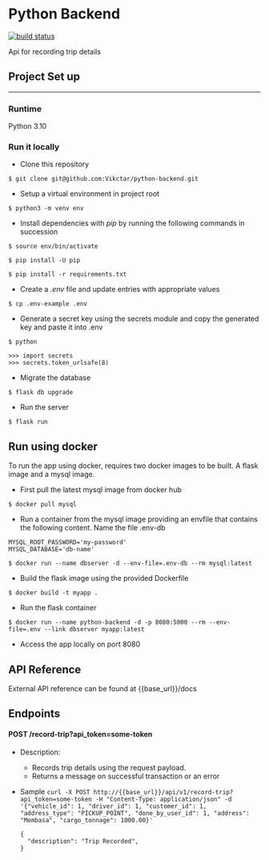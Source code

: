 # Python Backend

[![build status](https://github.com/Vikctar/python-backend/actions/workflows/main.yml/badge.svg)](https://github.com/Vikctar/python-backend/actions/workflows/main.yml)

Api for recording trip details

## Project Set up
----------------

### Runtime

Python 3.10

### Run it locally

* Clone this repository

```
$ git clone git@github.com:Vikctar/python-backend.git
```

* Setup a virtual environment in project root
```                                                              
$ python3 -m venv env                                            
 ```                                                              
* Install dependencies with *pip* by running the following commands in succession
```                                                              
$ source env/bin/activate                                        
```
```
$ pip install -U pip
```
```                                                              
$ pip install -r requirements.txt                            
```                                                              
* Create a *.env* file and update entries with appropriate values
```                                                              
$ cp .env-example .env                                           
```                                                              
* Generate a secret key using the secrets module and copy the generated key and paste it into .env
```
$ python
```
```
>>> import secrets
>>> secrets.token_urlsafe(8)
```
* Migrate the database
```                                                              
$ flask db upgrade                                               
```
* Run the server
```                                                              
$ flask run                                                      
```                                                              

## Run using docker

To run the app using docker, requires two docker images to be built. A flask image and a mysql image.

* First pull the latest mysql image from docker hub

```
$ docker pull mysql
 ```

* Run a container from the mysql image providing an envfile that contains the following content. Name the file .env-db

 ```dotenv
MYSQL_ROOT_PASSWORD='my-password'
MYSQL_DATABASE='db-name'
```

```
$ docker run --name dbserver -d --env-file=.env-db --rm mysql:latest
```

* Build the flask image using the provided Dockerfile

```
$ docker build -t myapp .
```

* Run the flask container

```
$ docker run --name python-backend -d -p 8080:5000 --rm --env-file=.env --link dbserver myapp:latest
```
* Access the app locally on port 8080

## API Reference
External API reference can be found at {{base_url}}/docs

Endpoints
---------------

#### POST /record-trip?api_token=some-token

* Description:
    * Records trip details using the request payload.
    * Returns a message on successful transaction or an error

  
* Sample `curl -X POST http://{{base_url}}/api/v1/record-trip?api_token=some-token -H "Content-Type: application/json" -d '{"vehicle_id": 1, "driver_id": 1, "customer_id": 1, "address_type": "PICKUP_POINT", "done_by_user_id": 1, "address": "Mombasa", "cargo_tonnage": 1000.00}'`

  ```
  {
    "description": "Trip Recorded",
  }
  ```